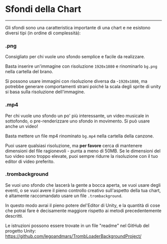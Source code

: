 # Sfondi della Chart
---

Gli sfondi sono una caratteristica importante di una chart e ne esistono diversi tipi (in ordine di complessità):

### .png

Consigliato per chi vuole uno sfondo semplice e facile da realizzare.

Basta inserire un'immagine con risoluzione `1920x1080` e rinominarlo `bg.png` nella cartella del brano.

Si possono usare immagini con risoluzione diversa da -`1920x1080`, ma potrebbe generare comportamenti strani poiché la scala degli sprite di unity si basa sulla risoluzione dell'immagine.

### .mp4

Per chi vuole uno sfondo un po' più interessante, un video musicale in sottofondo, o pre-renderizzare uno sfondo in movimento. Si può usare anche un video!

Basta mettere un file mp4 rinominato `bg.mp4` nella cartella della canzone.

Puoi usare qualsiasi risoluzione, ma **per favore** cerca di mantenere dimensioni del file ragionevoli - punta a meno di 50MB. Se le dimensioni del tuo video sono troppo elevate, puoi sempre ridurre la risoluzione con il tuo editor di video preferito.

### .trombackground

Se vuoi uno sfondo che lascerà la gente a bocca aperta, se vuoi usare degli eventi, o se vuoi avere il pieno controllo creativo sull'aspetto della tua chart, è altamente raccomandato usare un file `.trombackground`.

In questo modo avrai il pieno potere del'Editor di Unity, e la quantità di cose che potrai fare è decisamente maggiore rispetto ai metodi precedentemente descritti.

Le istruzioni possono essere trovate in un file "readme" nel GitHub del progetto Unity: <https://github.com/legoandmars/TrombLoaderBackgroundProject/>